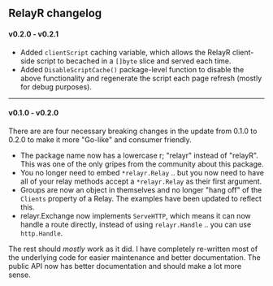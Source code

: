 ## RelayR changelog

#### v0.2.0 - v0.2.1

* Added `clientScript` caching variable, which allows the RelayR client-side script to becached in a `[]byte` slice and served each time.
* Added `DisableScriptCache()` package-level function to disable the above functionality and regenerate the script each page refresh (mostly for debug purposes).

----------------

#### v0.1.0 - v0.2.0

There are are four necessary breaking changes in the update from 0.1.0 to 0.2.0 to make it more "Go-like" and consumer friendly.

* The package name now has a lowercase r; "relayr" instead of "relayR". This was one of the only gripes from the community about this package.
* You no longer need to embed `*relayr.Relay` .. but you now need to have all of your relay methods accept a `*relayr.Relay` as their first argument.
* Groups are now an object in themselves and no longer "hang off" of the `Clients` property of a Relay. The examples have been updated to reflect this.
* relayr.Exchange now implements `ServeHTTP`, which means it can now handle a route directly, instead of using `relayr.Handle` .. you can use `http.Handle`.

The rest should _mostly_ work as it did. I have completely re-written most of the underlying code for easier maintenance and better documentation. The public API now has better documentation and should make a lot more sense.

